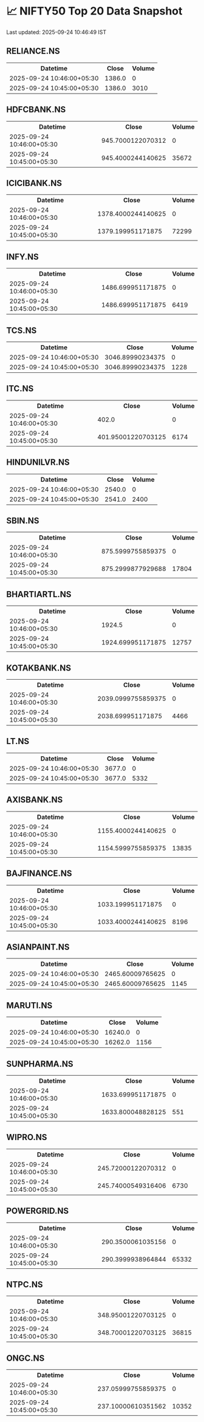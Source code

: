# 📈 NIFTY50 Top 20 Data Snapshot

Last updated: 2025-09-24 10:46:49 IST

## RELIANCE.NS

<table>
  <tr><th>Datetime</th><th>Close</th><th>Volume</th></tr>
  <tr><td>2025-09-24 10:46:00+05:30</td><td>1386.0</td><td>0</td></tr>
  <tr><td>2025-09-24 10:45:00+05:30</td><td>1386.0</td><td>3010</td></tr>
</table>

## HDFCBANK.NS

<table>
  <tr><th>Datetime</th><th>Close</th><th>Volume</th></tr>
  <tr><td>2025-09-24 10:46:00+05:30</td><td>945.7000122070312</td><td>0</td></tr>
  <tr><td>2025-09-24 10:45:00+05:30</td><td>945.4000244140625</td><td>35672</td></tr>
</table>

## ICICIBANK.NS

<table>
  <tr><th>Datetime</th><th>Close</th><th>Volume</th></tr>
  <tr><td>2025-09-24 10:46:00+05:30</td><td>1378.4000244140625</td><td>0</td></tr>
  <tr><td>2025-09-24 10:45:00+05:30</td><td>1379.199951171875</td><td>72299</td></tr>
</table>

## INFY.NS

<table>
  <tr><th>Datetime</th><th>Close</th><th>Volume</th></tr>
  <tr><td>2025-09-24 10:46:00+05:30</td><td>1486.699951171875</td><td>0</td></tr>
  <tr><td>2025-09-24 10:45:00+05:30</td><td>1486.699951171875</td><td>6419</td></tr>
</table>

## TCS.NS

<table>
  <tr><th>Datetime</th><th>Close</th><th>Volume</th></tr>
  <tr><td>2025-09-24 10:46:00+05:30</td><td>3046.89990234375</td><td>0</td></tr>
  <tr><td>2025-09-24 10:45:00+05:30</td><td>3046.89990234375</td><td>1228</td></tr>
</table>

## ITC.NS

<table>
  <tr><th>Datetime</th><th>Close</th><th>Volume</th></tr>
  <tr><td>2025-09-24 10:46:00+05:30</td><td>402.0</td><td>0</td></tr>
  <tr><td>2025-09-24 10:45:00+05:30</td><td>401.95001220703125</td><td>6174</td></tr>
</table>

## HINDUNILVR.NS

<table>
  <tr><th>Datetime</th><th>Close</th><th>Volume</th></tr>
  <tr><td>2025-09-24 10:46:00+05:30</td><td>2540.0</td><td>0</td></tr>
  <tr><td>2025-09-24 10:45:00+05:30</td><td>2541.0</td><td>2400</td></tr>
</table>

## SBIN.NS

<table>
  <tr><th>Datetime</th><th>Close</th><th>Volume</th></tr>
  <tr><td>2025-09-24 10:46:00+05:30</td><td>875.5999755859375</td><td>0</td></tr>
  <tr><td>2025-09-24 10:45:00+05:30</td><td>875.2999877929688</td><td>17804</td></tr>
</table>

## BHARTIARTL.NS

<table>
  <tr><th>Datetime</th><th>Close</th><th>Volume</th></tr>
  <tr><td>2025-09-24 10:46:00+05:30</td><td>1924.5</td><td>0</td></tr>
  <tr><td>2025-09-24 10:45:00+05:30</td><td>1924.699951171875</td><td>12757</td></tr>
</table>

## KOTAKBANK.NS

<table>
  <tr><th>Datetime</th><th>Close</th><th>Volume</th></tr>
  <tr><td>2025-09-24 10:46:00+05:30</td><td>2039.0999755859375</td><td>0</td></tr>
  <tr><td>2025-09-24 10:45:00+05:30</td><td>2038.699951171875</td><td>4466</td></tr>
</table>

## LT.NS

<table>
  <tr><th>Datetime</th><th>Close</th><th>Volume</th></tr>
  <tr><td>2025-09-24 10:46:00+05:30</td><td>3677.0</td><td>0</td></tr>
  <tr><td>2025-09-24 10:45:00+05:30</td><td>3677.0</td><td>5332</td></tr>
</table>

## AXISBANK.NS

<table>
  <tr><th>Datetime</th><th>Close</th><th>Volume</th></tr>
  <tr><td>2025-09-24 10:46:00+05:30</td><td>1155.4000244140625</td><td>0</td></tr>
  <tr><td>2025-09-24 10:45:00+05:30</td><td>1154.5999755859375</td><td>13835</td></tr>
</table>

## BAJFINANCE.NS

<table>
  <tr><th>Datetime</th><th>Close</th><th>Volume</th></tr>
  <tr><td>2025-09-24 10:46:00+05:30</td><td>1033.199951171875</td><td>0</td></tr>
  <tr><td>2025-09-24 10:45:00+05:30</td><td>1033.4000244140625</td><td>8196</td></tr>
</table>

## ASIANPAINT.NS

<table>
  <tr><th>Datetime</th><th>Close</th><th>Volume</th></tr>
  <tr><td>2025-09-24 10:46:00+05:30</td><td>2465.60009765625</td><td>0</td></tr>
  <tr><td>2025-09-24 10:45:00+05:30</td><td>2465.60009765625</td><td>1145</td></tr>
</table>

## MARUTI.NS

<table>
  <tr><th>Datetime</th><th>Close</th><th>Volume</th></tr>
  <tr><td>2025-09-24 10:46:00+05:30</td><td>16240.0</td><td>0</td></tr>
  <tr><td>2025-09-24 10:45:00+05:30</td><td>16262.0</td><td>1156</td></tr>
</table>

## SUNPHARMA.NS

<table>
  <tr><th>Datetime</th><th>Close</th><th>Volume</th></tr>
  <tr><td>2025-09-24 10:46:00+05:30</td><td>1633.699951171875</td><td>0</td></tr>
  <tr><td>2025-09-24 10:45:00+05:30</td><td>1633.800048828125</td><td>551</td></tr>
</table>

## WIPRO.NS

<table>
  <tr><th>Datetime</th><th>Close</th><th>Volume</th></tr>
  <tr><td>2025-09-24 10:46:00+05:30</td><td>245.72000122070312</td><td>0</td></tr>
  <tr><td>2025-09-24 10:45:00+05:30</td><td>245.74000549316406</td><td>6730</td></tr>
</table>

## POWERGRID.NS

<table>
  <tr><th>Datetime</th><th>Close</th><th>Volume</th></tr>
  <tr><td>2025-09-24 10:46:00+05:30</td><td>290.3500061035156</td><td>0</td></tr>
  <tr><td>2025-09-24 10:45:00+05:30</td><td>290.3999938964844</td><td>65332</td></tr>
</table>

## NTPC.NS

<table>
  <tr><th>Datetime</th><th>Close</th><th>Volume</th></tr>
  <tr><td>2025-09-24 10:46:00+05:30</td><td>348.95001220703125</td><td>0</td></tr>
  <tr><td>2025-09-24 10:45:00+05:30</td><td>348.70001220703125</td><td>36815</td></tr>
</table>

## ONGC.NS

<table>
  <tr><th>Datetime</th><th>Close</th><th>Volume</th></tr>
  <tr><td>2025-09-24 10:46:00+05:30</td><td>237.05999755859375</td><td>0</td></tr>
  <tr><td>2025-09-24 10:45:00+05:30</td><td>237.10000610351562</td><td>10352</td></tr>
</table>

